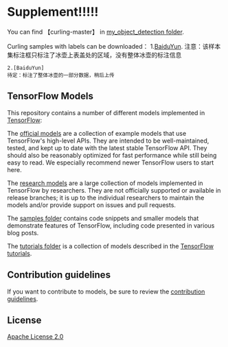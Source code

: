 # Supplement!!!!!

You can find 【curling-master】 in [my_object_detection folder](https://github.com/liwenjia41/curling-master/tree/master/research/my_object_detection).

Curling samples with labels can be downloaded：
    1.[BaiduYun](https://pan.baidu.com/s/1nnS1VX8XTQrZhj2ED_9XiA).
    注意：该样本集标注框只标注了冰壶上表盖处的区域，没有整体冰壶的标注信息
    
    2.[BaiduYun]
    待定：标注了整体冰壶的一部分数据，稍后上传

## TensorFlow Models

This repository contains a number of different models implemented in [TensorFlow](https://www.tensorflow.org):

The [official models](official) are a collection of example models that use TensorFlow's high-level APIs. They are intended to be well-maintained, tested, and kept up to date with the latest stable TensorFlow API. They should also be reasonably optimized for fast performance while still being easy to read. We especially recommend newer TensorFlow users to start here.

The [research models](https://github.com/tensorflow/models/tree/master/research) are a large collection of models implemented in TensorFlow by researchers. They are not officially supported or available in release branches; it is up to the individual researchers to maintain the models and/or provide support on issues and pull requests.

The [samples folder](samples) contains code snippets and smaller models that demonstrate features of TensorFlow, including code presented in various blog posts.

The [tutorials folder](tutorials) is a collection of models described in the [TensorFlow tutorials](https://www.tensorflow.org/tutorials/).

## Contribution guidelines

If you want to contribute to models, be sure to review the [contribution guidelines](CONTRIBUTING.md).

## License

[Apache License 2.0](LICENSE)

